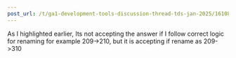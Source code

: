 ```yaml
---
post_url: /t/ga1-development-tools-discussion-thread-tds-jan-2025/161083/12
---
```

As I highlighted earlier, Its not accepting the answer if I follow correct logic for renaming for example 209->210, but it is accepting if rename as 209->310
